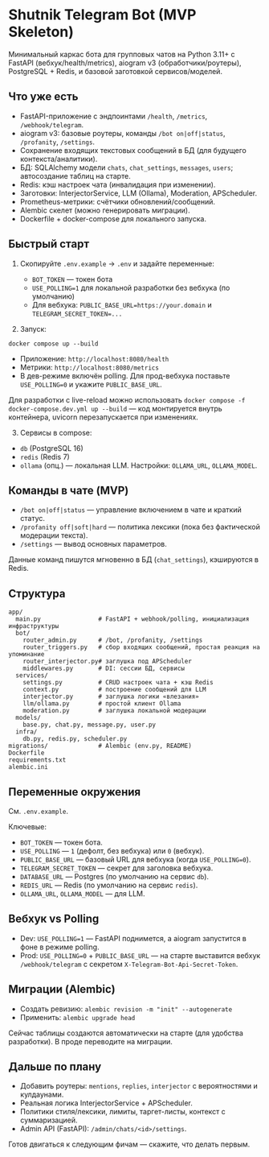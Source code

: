 # Shutnik Telegram Bot (MVP Skeleton)

Минимальный каркас бота для групповых чатов на Python 3.11+ с FastAPI (вебхук/health/metrics), aiogram v3 (обработчики/роутеры), PostgreSQL + Redis, и базовой заготовкой сервисов/моделей.

## Что уже есть
- FastAPI-приложение с эндпоинтами `/health`, `/metrics`, `/webhook/telegram`.
- aiogram v3: базовые роутеры, команды `/bot on|off|status`, `/profanity`, `/settings`.
- Сохранение входящих текстовых сообщений в БД (для будущего контекста/аналитики).
- БД: SQLAlchemy модели `chats`, `chat_settings`, `messages`, `users`; автосоздание таблиц на старте.
- Redis: кэш настроек чата (инвалидация при изменении).
- Заготовки: InterjectorService, LLM (Ollama), Moderation, APScheduler.
- Prometheus-метрики: счётчики обновлений/сообщений.
- Alembic скелет (можно генерировать миграции).
- Dockerfile + docker-compose для локального запуска.

## Быстрый старт
1) Скопируйте `.env.example` → `.env` и задайте переменные:
   - `BOT_TOKEN` — токен бота
   - `USE_POLLING=1` для локальной разработки без вебхука (по умолчанию)
   - Для вебхука: `PUBLIC_BASE_URL=https://your.domain` и `TELEGRAM_SECRET_TOKEN=...`

2) Запуск:
```
docker compose up --build
```
   - Приложение: `http://localhost:8080/health`
   - Метрики: `http://localhost:8080/metrics`
   - В дев-режиме включён polling. Для прод-вебхука поставьте `USE_POLLING=0` и укажите `PUBLIC_BASE_URL`.

   Для разработки с live-reload можно использовать `docker compose -f docker-compose.dev.yml up --build` — код монтируется внутрь контейнера, uvicorn перезапускается при изменениях.

3) Сервисы в compose:
- `db` (PostgreSQL 16)
- `redis` (Redis 7)
- `ollama` (опц.) — локальная LLM. Настройки: `OLLAMA_URL`, `OLLAMA_MODEL`.

## Команды в чате (MVP)
- `/bot on|off|status` — управление включением в чате и краткий статус.
- `/profanity off|soft|hard` — политика лексики (пока без фактической модерации текста).
- `/settings` — вывод основных параметров.

Данные команд пишутся мгновенно в БД (`chat_settings`), кэшируются в Redis.

## Структура
```
app/
  main.py                # FastAPI + webhook/polling, инициализация инфраструктуры
  bot/
    router_admin.py      # /bot, /profanity, /settings
    router_triggers.py   # сбор входящих сообщений, простая реакция на упоминание
    router_interjector.py# заглушка под APScheduler
    middlewares.py       # DI: сессии БД, сервисы
  services/
    settings.py          # CRUD настроек чата + кэш Redis
    context.py           # построение сообщений для LLM
    interjector.py       # заглушка логики «влезания»
    llm/ollama.py        # простой клиент Ollama
    moderation.py        # заглушка локальной модерации
  models/
    base.py, chat.py, message.py, user.py
  infra/
    db.py, redis.py, scheduler.py
migrations/              # Alembic (env.py, README)
Dockerfile
requirements.txt
alembic.ini
```

## Переменные окружения
См. `.env.example`.

Ключевые:
- `BOT_TOKEN` — токен бота.
- `USE_POLLING` — `1` (дефолт, без вебхука) или `0` (вебхук).
- `PUBLIC_BASE_URL` — базовый URL для вебхука (когда `USE_POLLING=0`).
- `TELEGRAM_SECRET_TOKEN` — секрет для заголовка вебхука.
- `DATABASE_URL` — Postgres (по умолчанию на сервис `db`).
- `REDIS_URL` — Redis (по умолчанию на сервис `redis`).
- `OLLAMA_URL`, `OLLAMA_MODEL` — для LLM.

## Вебхук vs Polling
- Dev: `USE_POLLING=1` — FastAPI поднимется, а aiogram запустится в фоне в режиме polling.
- Prod: `USE_POLLING=0` + `PUBLIC_BASE_URL` — на старте выставится вебхук `/webhook/telegram` c секретом `X-Telegram-Bot-Api-Secret-Token`.

## Миграции (Alembic)
- Создать ревизию: `alembic revision -m "init" --autogenerate`
- Применить: `alembic upgrade head`

Сейчас таблицы создаются автоматически на старте (для удобства разработки). В проде переводите на миграции.

## Дальше по плану
- Добавить роутеры: `mentions`, `replies`, `interjector` с вероятностями и кулдаунами.
- Реальная логика InterjectorService + APScheduler.
- Политики стиля/лексики, лимиты, таргет-листы, контекст с суммаризацией.
- Admin API (FastAPI): `/admin/chats/<id>/settings`.

Готов двигаться к следующим фичам — скажите, что делать первым.
